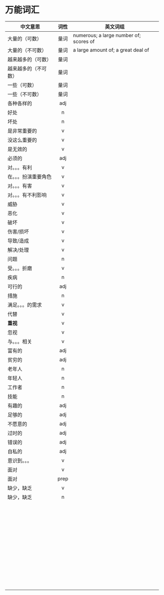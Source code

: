 # 万能词汇

| 中文意思             | 词性 | 英文词组                               |
| -------------------- | :--: | -------------------------------------- |
| 大量的（可数）       | 量词 | numerous; a large number of; scores of |
| 大量的（不可数）     | 量词 | a large amount of; a great deal of     |
| 越来越多的（可数）   | 量词 |                                        |
| 越来越多的（不可数） | 量词 |                                        |
| 一些（可数）         | 量词 |                                        |
| 一些（不可数）       | 量词 |                                        |
| 各种各样的           | adj  |                                        |
| 好处                 |  n   |                                        |
| 坏处                 |  n   |                                        |
| 是非常重要的         |  v   |                                        |
| 没这么重要的         |  v   |                                        |
| 是无效的             |  v   |                                        |
| 必须的               | adj  |                                        |
| 对。。。有利         |  v   |                                        |
| 在。。。扮演重要角色 |  v   |                                        |
| 对。。。有害         |  v   |                                        |
| 对。。。有不利影响   |  v   |                                        |
| 威胁                 |  v   |                                        |
| 恶化                 |  v   |                                        |
| 破坏                 |  v   |                                        |
| 伤害/损坏            |  v   |                                        |
| 导致/造成            |  v   |                                        |
| 解决/处理            |  v   |                                        |
| 问题                 |  n   |                                        |
| 受。。。折磨         |  v   |                                        |
| 疾病                 |  n   |                                        |
| 可行的               | adj  |                                        |
| 措施                 |  n   |                                        |
| 满足。。。的需求     |  v   |                                        |
| 代替                 |  v   |                                        |
| __重视__             |  v   |                                        |
| 忽视                 |  v   |                                        |
| 与。。。相关         |  v   |                                        |
| 富有的               | adj  |                                        |
| 贫穷的               | adj  |                                        |
| 老年人               |  n   |                                        |
| 年轻人               |  n   |                                        |
| 工作者               |  n   |                                        |
| 技能                 |  n   |                                        |
| 有趣的               | adj  |                                        |
| 足够的               | adj  |                                        |
| 不愿意的             | adj  |                                        |
| 过时的               | adj  |                                        |
| 错误的               | adj  |                                        |
| 自私的               | adj  |                                        |
| 意识到。。。         |  v   |                                        |
| 面对                 |  v   |                                        |
| 面对                 | prep |                                        |
| 缺少，缺乏           |  v   |                                        |
| 缺少，缺乏           |  n   |                                        |
|                      |      |                                        |
|                      |      |                                        |
|                      |      |                                        |
|                      |      |                                        |
|                      |      |                                        |
|                      |      |                                        |
|                      |      |                                        |
|                      |      |                                        |
|                      |      |                                        |
|                      |      |                                        |
|                      |      |                                        |
|                      |      |                                        |
|                      |      |                                        |
|                      |      |                                        |
|                      |      |                                        |
|                      |      |                                        |
|                      |      |                                        |
|                      |      |                                        |
|                      |      |                                        |
|                      |      |                                        |
|                      |      |                                        |
|                      |      |                                        |
|                      |      |                                        |
|                      |      |                                        |
|                      |      |                                        |
|                      |      |                                        |
|                      |      |                                        |
|                      |      |                                        |
|                      |      |                                        |
|                      |      |                                        |
|                      |      |                                        |
|                      |      |                                        |
|                      |      |                                        |
|                      |      |                                        |
|                      |      |                                        |
|                      |      |                                        |
|                      |      |                                        |
|                      |      |                                        |
|                      |      |                                        |
|                      |      |                                        |
|                      |      |                                        |
|                      |      |                                        |
|                      |      |                                        |
|                      |      |                                        |
|                      |      |                                        |
|                      |      |                                        |
|                      |      |                                        |
|                      |      |                                        |

